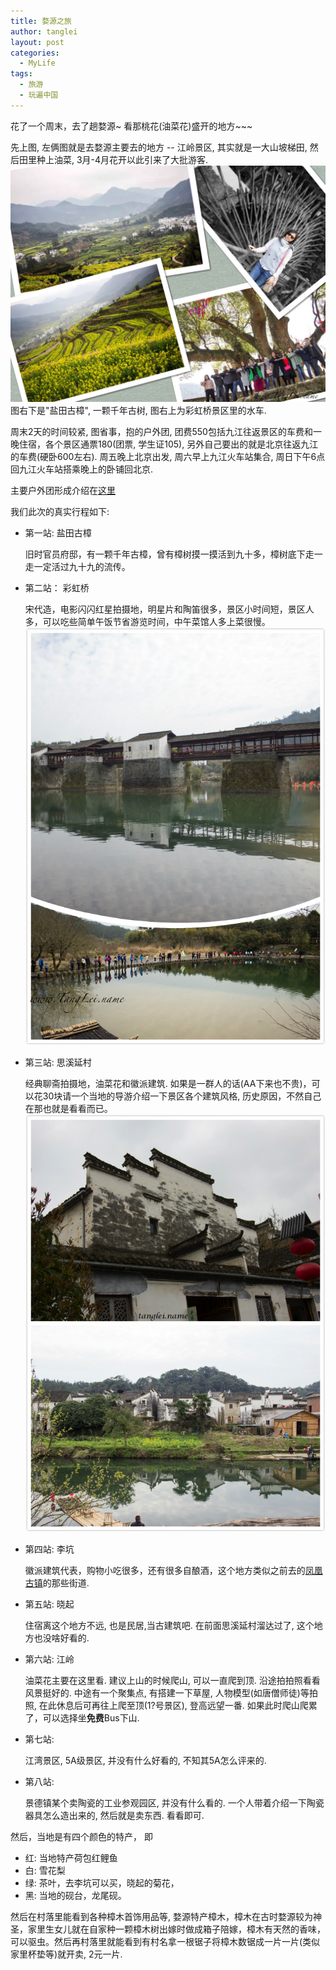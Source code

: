 ```yaml
---
title: 婺源之旅
author: tanglei
layout: post
categories:
  - MyLife
tags:
  - 旅游
  - 玩遍中国
---
```


花了一个周末，去了趟婺源~ 看那桃花(油菜花)盛开的地方~~~ 

先上图, 左俩图就是去婺源主要去的地方 -- 江岭景区, 其实就是一大山坡梯田, 然后田里种上油菜, 3月-4月花开以此引来了大批游客.  
![](/resources/travel-to-jiangxi-wuyuan/wuyuan.jpg)
图右下是"盐田古樟", 一颗千年古树, 图右上为彩虹桥景区里的水车. 


周末2天的时间较紧, 图省事，抱的户外团, 团费550包括九江往返景区的车费和一晚住宿，各个景区通票180(团票, 学生证105), 另外自己要出的就是北京往返九江的车费(硬卧600左右). 周五晚上北京出发, 周六早上九江火车站集合, 周日下午6点回九江火车站搭乘晚上的卧铺回北京. 

主要户外团形成介绍在[这里](http://wap.lvye.com/webview/scheduling/1439080/?utm_source=tpi&utm_medium=&utm_campaign=&status=%E6%8A%A5%E5%90%8D%E5%B7%B2%E7%BB%93%E6%9D%9F&type=&from=groupmessage)

我们此次的真实行程如下:

- 第一站: 盐田古樟
	
	旧时官员府邸，有一颗千年古樟，曾有樟树摸一摸活到九十多，樟树底下走一走一定活过九十九的流传。
- 第二站： 彩虹桥
	
	宋代造，电影闪闪红星拍摄地，明星片和陶笛很多，景区小时间短，景区人多，可以吃些简单午饭节省游览时间，中午菜馆人多上菜很慢。
	![](/resources/travel-to-jiangxi-wuyuan/caihongqiao.jpg)
	
- 第三站: 思溪延村
	
	经典聊斋拍摄地，油菜花和徽派建筑. 如果是一群人的话(AA下来也不贵)，可以花30块请一个当地的导游介绍一下景区各个建筑风格, 历史原因，不然自己在那也就是看看而已。
	![](/resources/travel-to-jiangxi-wuyuan/sixiyan-cun.jpg)
	
- 第四站: 李坑
	
	徽派建筑代表，购物小吃很多，还有很多自酿酒，这个地方类似之前去的[凤凰古镇](/blog/fenghuang.html)的那些街道.
	
- 第五站: 晓起

	住宿离这个地方不远, 也是民居,当古建筑吧. 在前面思溪延村溜达过了, 这个地方也没啥好看的.
	
- 第六站: 江岭

	油菜花主要在这里看. 建议上山的时候爬山, 可以一直爬到顶. 沿途拍拍照看看风景挺好的. 中途有一个聚集点, 有搭建一下草屋, 人物模型(如唐僧师徒)等拍照, 在此休息后可再往上爬至顶(1?号景区), 登高远望一番. 如果此时爬山爬累了，可以选择坐**免费**Bus下山. 
	
- 第七站:

	江湾景区, 5A级景区, 并没有什么好看的, 不知其5A怎么评来的. 
	
- 第八站:

	景德镇某个卖陶瓷的工业参观园区, 并没有什么看的. 一个人带着介绍一下陶瓷器具怎么造出来的, 然后就是卖东西. 看看即可. 


然后，当地是有四个颜色的特产， 即

   - 红: 当地特产荷包红鲤鱼
   - 白: 雪花梨
   - 绿: 茶叶，去李坑可以买，晓起的菊花，
   - 黑: 当地的砚台，龙尾砚。

然后在村落里能看到各种樟木首饰用品等, 婺源特产樟木，樟木在古时婺源较为神圣，家里生女儿就在自家种一颗樟木树出嫁时做成箱子陪嫁，樟木有天然的香味，可以驱虫。然后再村落里就能看到有村名拿一根锯子将樟木数锯成一片一片(类似家里杯垫等)就开卖, 2元一片. 

